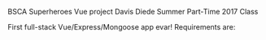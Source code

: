BSCA Superheroes Vue project
Davis Diede
Summer Part-Time 2017 Class

First full-stack Vue/Express/Mongoose app evar!  Requirements are:

